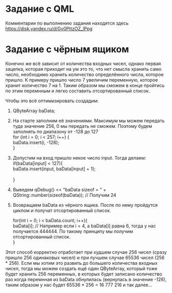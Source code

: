# Задание с QML
Комментарии по выполнению задания находятся здесь https://disk.yandex.ru/d/Gy0PttzOZ_lPpg

# Задание с чёрным ящиком
Конечно же всё зависит от количества входных чисел, однако первая зацепка, которая приходит на ум это то, что нет смысла хранить само число, необходимо хранить количество определённого числа, которое пришло. К примеру пришло число 7 увеличим переменную, которое хранит количество 7 на 1. Таким образом мы сможем в конце пройтись по этим перемнным и легко составить отсортированный список. <br> 

Чтобы это всё оптимизировать создадим: <br> 
1) QByteArray baData;
2) На старте заполним её значениями. Максимум мы можем передать туда значение 256, 0 мы передать не сможем. Поэтому будем заполнять по диапазону от -128 до 127 <br> 
   for (int i = 0; i < 257; i++) { <br> 
        baData.insert(i, -128); <br> 
    } <br>

3) Допустим на вход пришло некое число input. Тогда делаем:
    if(baData[input] < 127){ <br> 
        baData.insert(input, baData[input] + 1);  <br>          
    } <br>

4) Выведем  qDebug() << "baData sizeof = " + QString::number(sizeof(baData)); // Получим 24

5) Возвращаем baData из чёрного ящика. После по нему пройдутся циклом и получат отсортированный список. <br>

   for(int i = 0; i < baData.count; i++){ <br>
      baData[i]; // Например если i = 4, а baData[i] равна 6, тогда у нас получается 444444. По такому принципу мы получим отсортированный список. <br>
   } <br>

Этот способ корректно отработает при худшем случае 256 чисел (сразу пришло 256 одинаковых чисел) и при лучшем случае 65536 чисел (256 * 256). Если мы хотим это развить до большего количества входных чисел, тогда мы можем создать ещё один QByteArray, который тоже будет хранить 256 переменных, в которых будет записано количество раз когда перемнная из baData обнулилась (вернулась в значение -128), таким образом у нас будет 65536 * 256 = 16 777 216 и так далее...
